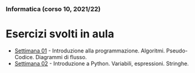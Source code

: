 ### Informatica (corso 10, 2021/22)
# Esercizi svolti in aula

- [Settimana 01](./Settimana01) - Introduzione alla programmazione. Algoritmi. Pseudo-Codice. Diagrammi di flusso.
- [Settimana 02](./Settimana02) - Introduzione a Python. Variabili, espressioni. Stringhe.
